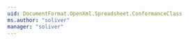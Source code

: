 ```yaml
---
uid: DocumentFormat.OpenXml.Spreadsheet.ConformanceClass
ms.author: "soliver"
manager: "soliver"
---
```

